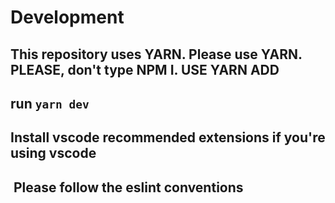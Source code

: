 # Development

## This repository uses YARN. Please use YARN. PLEASE, don't type NPM I. USE YARN ADD

## run ```yarn dev```

## Install vscode recommended extensions if you're using vscode

##  Please follow the eslint conventions
